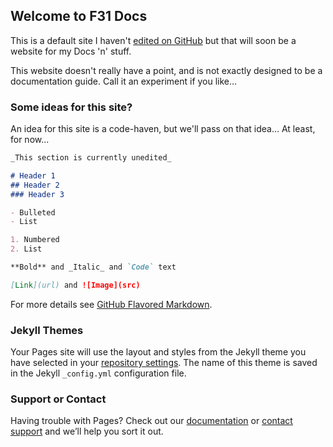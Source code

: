 ## Welcome to F31 Docs

This is a default site I haven't [edited on GitHub](https://github.com/F31-code/F31-code.github.io/edit/main/index.md) but that will soon be a website for my Docs 'n' stuff.

This website doesn't really have a point, and is not exactly designed to be a documentation guide. Call it an experiment if you like...

### Some ideas for this site?

An idea for this site is a code-haven, but we'll pass on that idea... At least, for now...

```markdown
_This section is currently unedited_

# Header 1
## Header 2
### Header 3

- Bulleted
- List

1. Numbered
2. List

**Bold** and _Italic_ and `Code` text

[Link](url) and ![Image](src)
```

For more details see [GitHub Flavored Markdown](https://guides.github.com/features/mastering-markdown/).

### Jekyll Themes

Your Pages site will use the layout and styles from the Jekyll theme you have selected in your [repository settings](https://github.com/F31-code/F31-code.github.io/settings). The name of this theme is saved in the Jekyll `_config.yml` configuration file.

### Support or Contact

Having trouble with Pages? Check out our [documentation](https://docs.github.com/categories/github-pages-basics/) or [contact support](https://support.github.com/contact) and we’ll help you sort it out.
